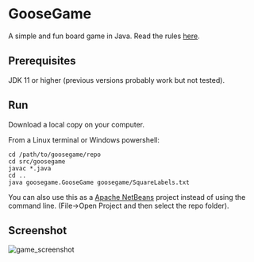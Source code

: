 # GooseGame
A simple and fun board game in Java. Read the rules [here](https://www.mastersofgames.com/rules/goose-game-rules.htm).

## Prerequisites
JDK 11 or higher (previous versions probably work but not tested).

## Run
Download a local copy on your computer.

From a Linux terminal or Windows powershell:
```
cd /path/to/goosegame/repo
cd src/goosegame
javac *.java
cd ..
java goosegame.GooseGame goosegame/SquareLabels.txt
```

You can also use this as a [Apache NetBeans](https://netbeans.apache.org/) project instead of using the command line.
(File->Open Project and then select the repo folder).

## Screenshot
![game_screenshot](https://i.postimg.cc/dVBZ273C/Goose-Game.png)

